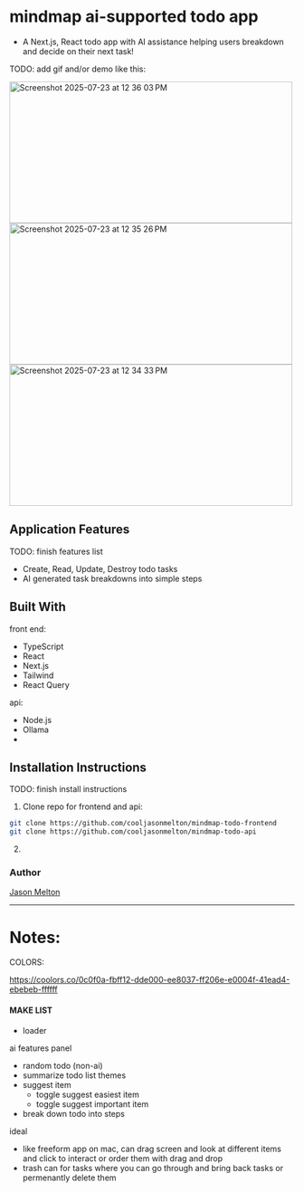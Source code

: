 # mindmap ai-supported todo app

- A Next.js, React todo app with AI assistance helping users breakdown and decide on their next task!

TODO: add gif and/or demo like this:

<!-- <img src="https://github.com/cooljasonmelton/paperclips-front-end/blob/master/Animated%20GIF-downsized_large%20(2).gif" width=""/>
<a href="https://www.youtube.com/watch?v=vqtw3m22R2k&t=4s"> Demo </a> -->
<img width="500" height="250" alt="Screenshot 2025-07-23 at 12 36 03 PM" src="https://github.com/user-attachments/assets/aae6b7ec-c5ff-4d4f-a602-ac3f277fc2f3" />
<img width="500" height="250" alt="Screenshot 2025-07-23 at 12 35 26 PM" src="https://github.com/user-attachments/assets/07e97690-e3d0-4247-aedd-484b3d14f32d" />
<img width="500" height="250" alt="Screenshot 2025-07-23 at 12 34 33 PM" src="https://github.com/user-attachments/assets/b01c8297-7a42-4279-9b7f-bc0443d80943" />

## Application Features

TODO: finish features list

- Create, Read, Update, Destroy todo tasks
- AI generated task breakdowns into simple steps

## Built With​

front end:

- TypeScript
- React
- Next.js
- Tailwind
- React Query

api:

- Node.js
- Ollama
- ​

## Installation Instructions

TODO: finish install instructions

1. Clone repo for frontend and api:

```bash
git clone https://github.com/cooljasonmelton/mindmap-todo-frontend
git clone https://github.com/cooljasonmelton/mindmap-todo-api
```

2.

### Author

<a href='https://github.com/cooljasonmelton'> Jason Melton</a>

<hr/>

# Notes:

COLORS:

https://coolors.co/0c0f0a-fbff12-dde000-ee8037-ff206e-e0004f-41ead4-ebebeb-ffffff

#### MAKE LIST

- loader

ai features panel

- random todo (non-ai)
- summarize todo list themes
- suggest item
  - toggle suggest easiest item
  - toggle suggest important item
- break down todo into steps

ideal

- like freeform app on mac, can drag screen and look at different items and click to interact or order them with drag and drop
- trash can for tasks where you can go through and bring back tasks or permenantly delete them
